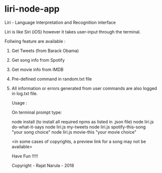 # liri-node-app
Liri - Language Interpretation and Recognition interface

Liri is like Siri (iOS) however it takes user-input through the terminal.

Follwing feature are available :

1. Get Tweets (from Barack Obama)
2. Get song info from Spotify
3. Get movie info from IMDB
4. Pre-defined command in random.txt file
5. All information or errors generated from user commands are also logged
    in log.txt file.
    
    Usage :
    
    On terminal prompt type:
    
    node install (to install all required npms as listed in .json file)
    node liri.js do-what-it-says
    node liri.js my-tweets
    node liri.js spotify-this-song "your song choice"
    node liri.js movie-this "your movie choice"
    
    <in some cases of copyrights, a preview link for a song may not be available>
    
    Have Fun !!!!!
    
    Copyright - Rajat Narula - 2018
